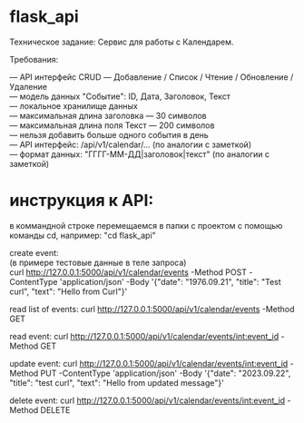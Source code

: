 # flask_api
Техническое задание: Сервис для работы с Календарем.


Требования:


— API интерфейс CRUD — Добавление / Список / Чтение / Обновление / Удаление<br/>
— модель данных "Событие": ID, Дата, Заголовок, Текст<br/>
— локальное хранилище данных<br/>
— максимальная длина заголовка — 30 символов<br/>
— максимальная длина поля Текст — 200 символов<br/>
— нельзя добавить больше одного события в день<br/>
— API интерфейс: /api/v1/calendar/… (по аналогии с заметкой)<br/>
— формат данных: "ГГГГ-ММ-ДД|заголовок|текст" (по аналогии с заметкой)<br/>


# инструкция к API:
в коммандной строке перемещаемся в папки с проектом с помощью команды cd, например: "cd flask_api"


create event:<br/>
(в примере тестовые данные в теле запроса)<br/>
curl http://127.0.0.1:5000/api/v1/calendar/events -Method POST -ContentType 'application/json' -Body '{"date": "1976.09.21", "title": "Test curl", "text": "Hello from Curl"}'


read list of events:
curl http://127.0.0.1:5000/api/v1/calendar/events -Method GET


read event:
curl http://127.0.0.1:5000/api/v1/calendar/events/<int:event_id> -Method GET


update event:
curl http://127.0.0.1:5000/api/v1/calendar/events/<int:event_id> -Method PUT -ContentType 'application/json' -Body '{"date": "2023.09.22", "title": "test curl", "text": "Hello from updated message"}'


delete event:
curl http://127.0.0.1:5000/api/v1/calendar/events/<int:event_id> -Method DELETE

